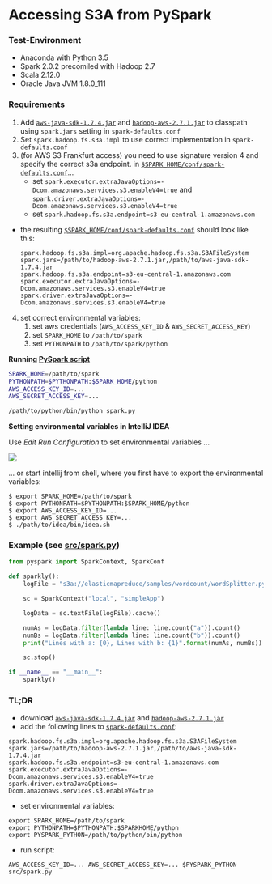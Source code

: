 # Accessing S3A from PySpark

### Test-Environment

- Anaconda with Python 3.5
- Spark 2.0.2 precomiled with Hadoop 2.7
- Scala 2.12.0
- Oracle Java JVM 1.8.0_111

### Requirements

1. Add [`aws-java-sdk-1.7.4.jar`](http://mvnrepository.com/artifact/com.amazonaws/aws-java-sdk/1.7.4) and [`hadoop-aws-2.7.1.jar`](http://mvnrepository.com/artifact/org.apache.hadoop/hadoop-aws/2.7.1) to classpath using `spark.jars` setting in `spark-defaults.conf`
2. Set `spark.hadoop.fs.s3a.impl` to use correct implementation in `spark-defaults.conf` 
3. (for AWS S3 Frankfurt access) you need to use signature version 4 and specify the correct s3a endpoint. in [`$SPARK_HOME/conf/spark-defaults.conf`](../resources/spark-defaults.conf)...
    - set `spark.executor.extraJavaOptions=-Dcom.amazonaws.services.s3.enableV4=true` and `spark.driver.extraJavaOptions=-Dcom.amazonaws.services.s3.enableV4=true`
    - set `spark.hadoop.fs.s3a.endpoint=s3-eu-central-1.amazonaws.com`
  - the resulting [`$SPARK_HOME/conf/spark-defaults.conf`](../resources/spark-defaults.conf) should look like this:  
      ```
      spark.hadoop.fs.s3a.impl=org.apache.hadoop.fs.s3a.S3AFileSystem
      spark.jars=/path/to/hadoop-aws-2.7.1.jar,/path/to/aws-java-sdk-1.7.4.jar
      spark.hadoop.fs.s3a.endpoint=s3-eu-central-1.amazonaws.com
      spark.executor.extraJavaOptions=-Dcom.amazonaws.services.s3.enableV4=true
      spark.driver.extraJavaOptions=-Dcom.amazonaws.services.s3.enableV4=true
      ```
4. set correct environmental variables:        
    1. set aws credentials (`AWS_ACCESS_KEY_ID` & `AWS_SECRET_ACCESS_KEY`)  
    2. set `SPARK_HOME` to `/path/to/spark`
    3. set `PYTHONPATH` to `/path/to/spark/python`
    
__Running [PySpark script](src/spark.py)__

```bash
SPARK_HOME=/path/to/spark
PYTHONPATH=$PYTHONPATH:$SPARK_HOME/python
AWS_ACCESS_KEY_ID=...
AWS_SECRET_ACCESS_KEY=...

/path/to/python/bin/python spark.py
```

__Setting environmental variables in IntelliJ IDEA__
    
Use _Edit Run Configuration_ to set environmental variables ...

![](img/pyspark_idea_run_conf.png)
 
... or start intellij from shell, where you first have to export the environmental variables:
    
```
$ export SPARK_HOME=/path/to/spark
$ export PYTHONPATH=$PYTHONPATH:$SPARK_HOME/python
$ export AWS_ACCESS_KEY_ID=...
$ export AWS_SECRET_ACCESS_KEY=...
$ ./path/to/idea/bin/idea.sh
```

### Example (see [src/spark.py](src/spark.py))

```python
from pyspark import SparkContext, SparkConf

def sparkly():
    logFile = "s3a://elasticmapreduce/samples/wordcount/wordSplitter.py"

    sc = SparkContext("local", "simpleApp")     

    logData = sc.textFile(logFile).cache()

    numAs = logData.filter(lambda line: line.count("a")).count()
    numBs = logData.filter(lambda line: line.count("b")).count()
    print("Lines with a: {0}, Lines with b: {1}".format(numAs, numBs))

    sc.stop()

if __name__ == "__main__":
    sparkly()
```

### TL;DR

- download [`aws-java-sdk-1.7.4.jar`](http://mvnrepository.com/artifact/com.amazonaws/aws-java-sdk/1.7.4) and [`hadoop-aws-2.7.1.jar`](http://mvnrepository.com/artifact/org.apache.hadoop/hadoop-aws/2.7.1) 
- add the following lines to [`spark-defaults.conf`](../resources/spark-defaults.conf):

```
spark.hadoop.fs.s3a.impl=org.apache.hadoop.fs.s3a.S3AFileSystem
spark.jars=/path/to/hadoop-aws-2.7.1.jar,/path/to/aws-java-sdk-1.7.4.jar
spark.hadoop.fs.s3a.endpoint=s3-eu-central-1.amazonaws.com
spark.executor.extraJavaOptions=-Dcom.amazonaws.services.s3.enableV4=true
spark.driver.extraJavaOptions=-Dcom.amazonaws.services.s3.enableV4=true
```

<!--
- add the following to `$HADOOP_CONF_DIR/core-site.xml`:

``` xml
<configuration>

    <property>
        <name>fs.s3a.endpoint</name>
        <value>s3.eu-central-1.amazonaws.com</value>
    </property>

</configuration>
```
-->

- set environmental variables:

```
export SPARK_HOME=/path/to/spark
export PYTHONPATH=$PYTHONPATH:$SPARKHOME/python
export PYSPARK_PYTHON=/path/to/python/bin/python
```

- run script:

`AWS_ACCESS_KEY_ID=... AWS_SECRET_ACCESS_KEY=... $PYSPARK_PYTHON src/spark.py`